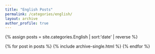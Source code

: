 ```yaml
---
title: "English Posts"
permalink: /categories/english/
layout: archive
author_profile: true
---
```


{% assign posts = site.categories.English | sort:'date' | reverse %}

{% for post in posts %}
    {% include archive-single.html %}
{% endfor %}

